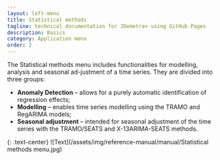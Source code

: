 ```yaml
---
layout: left-menu
title: Statistical methods
tagline: technical documentation for JDemetra+ using GitHub Pages
description: Basics
category: Application menu
order: 2
---
```


The Statistical methods menu includes functionalities for modelling, analysis and seasonal ad-justment of a time series. They are divided into three groups:
* **Anomaly Detection** – allows for a purely automatic identification of regression effects;
* **Modelling** – enables time series modelling using the TRAMO and RegARIMA models; 
* **Seasonal adjustment** – intended for seasonal adjustment of the time series with the TRAMO/SEATS and X-13ARIMA-SEATS methods. 

{: .text-center}
![Text](/assets/img/reference-manual/manual/Statistical methods menu.jpg)
